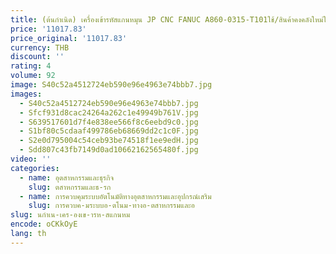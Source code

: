 ```yaml
---
title: (ต้นกำเนิด) เครื่องเข้ารหัสแกนหมุน JP CNC FANUC A860-0315-T101ใช้/สินค้าคงคลังใหม่ในสต็อก A860-0315-T101
price: '11017.83'
price_original: '11017.83'
currency: THB
discount: ''
rating: 4
volume: 92
image: S40c52a4512724eb590e96e4963e74bbb7.jpg
images:
  - S40c52a4512724eb590e96e4963e74bbb7.jpg
  - Sfcf931d8cac24264a262c1e49949b761V.jpg
  - S639517601d7f4e838ee566f8c6eebd9c0.jpg
  - S1bf80c5cdaaf499786eb68669dd2c1c0F.jpg
  - S2e0d795004c54ceb93be74518f1ee9edH.jpg
  - Sdd807c43fb7149d0ad10662162565480f.jpg
video: ''
categories:
  - name: อุตสาหกรรมและธุรกิจ
    slug: ตสาหกรรมและธ-รก
  - name: การควบคุมระบบอัตโนมัติทางอุตสาหกรรมและอุปกรณ์เสริม
    slug: การควบค-มระบบอ-ตโนม-ทางอ-ตสาหกรรมและอ
slug: นกำเน-เคร-องเข-ารห-สแกนหม
encode: oCKkOyE
lang: th
---
```

  